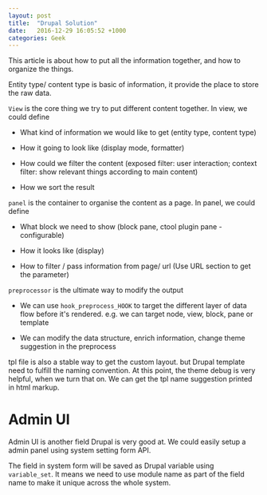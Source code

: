 ```yaml
---
layout: post
title:  "Drupal Solution"
date:   2016-12-29 16:05:52 +1000
categories: Geek
---
```


This article is about how to put all the information together, and how to organize the things.

Entity type/ content type is basic of information, it provide the place to store the raw data.

`View` is the core thing we try to put different content together. In view, we could define

- What kind of information we would like to get (entity type, content type)

- How it going to look like (display mode, formatter)
 
- How could we filter the content (exposed filter: user interaction; context filter: show relevant things according to main content)
 
- How we sort the result

`panel` is the container to organise the content as a page. In panel, we could define

- What block we need to show (block pane, ctool plugin pane - configurable)

- How it looks like (display)

- How to filter / pass information from page/ url (Use URL section to get the parameter)

`preprocessor` is the ultimate way to modify the output

- We can use `hook_preprocess_HOOK` to target the different layer of data flow before it's rendered. e.g. we can target node, view, block, pane or template

- We can modify the data structure, enrich information, change theme suggestion in the preprocess

tpl file is also a stable way to get the custom layout. but Drupal template need to fulfill the naming convention. At this point, the theme debug is very helpful, when we turn that on. We can get the tpl name suggestion printed in html markup.

Admin UI 
========

Admin UI is another field Drupal is very good at. We could easily setup a admin panel using system setting form API.

The field in system form will be saved as Drupal variable using `variable_set`. It means we need to use module name as part of the field name to make it unique across the whole system.


